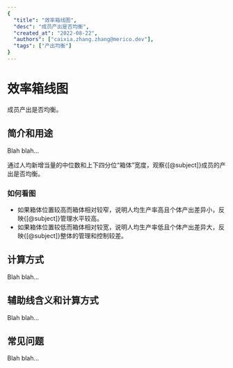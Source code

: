 ```yaml
---
{
  "title": "效率箱线图",
  "desc": "成员产出是否均衡",
  "created_at": "2022-08-22",
  "authors": ["caixia.zhang.zhang@merico.dev"],
  "tags": ["产出均衡"]
}
---
```

# 效率箱线图

成员产出是否均衡。

## 简介和用途

Blah blah...

<div data-section="abstract">

通过人均新增当量的中位数和上下四分位“箱体”宽度，观察{[@subject]}成员的产出是否均衡。

<div data-section="how-to-read-chart">

### 如何看图

- 如果箱体位置较高而箱体相对较窄，说明人均生产率高且个体产出差异小，反映{[@subject]}管理水平较高。
- 如果箱体位置较低而箱体相对较宽，说明人均生产率低且个体产出差异大，反映{[@subject]}整体的管理和控制较差。

</div>

</div>

## 计算方式

Blah blah...

## 辅助线含义和计算方式

Blah blah...

## 常见问题

Blah blah...
